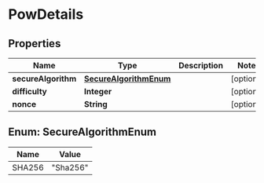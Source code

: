 # PowDetails

## Properties
Name | Type | Description | Notes
------------ | ------------- | ------------- | -------------
**secureAlgorithm** | [**SecureAlgorithmEnum**](#SecureAlgorithmEnum) |  |  [optional]
**difficulty** | **Integer** |  |  [optional]
**nonce** | **String** |  |  [optional]

<a name="SecureAlgorithmEnum"></a>
## Enum: SecureAlgorithmEnum
Name | Value
---- | -----
SHA256 | &quot;Sha256&quot;
